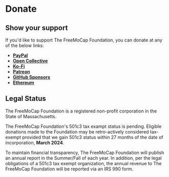 # **Donate**

## Show your support

If you'd like to support The FreeMoCap Foundation, you can donate at any of the below links:

- [**PayPal**](https://www.paypal.com/donate/?hosted_button_id=JTBVY428TSSAE)
- [**Open Collective**](https://www.paypal.com/donate/?hosted_button_id=JTBVY428TSSAE)
- [**Ko-Fi**](https://ko-fi.com/freemocap)
- [**Patreon**](https://www.patreon.com/freemocap)
- [**GitHub Sponsors**](https://github.com/sponsors/freemocap)
- [**Ethereum**](https://freemocap.org/ethereum-wallet-page.html)

## Legal Status

The FreeMoCap Foundation is a registered non-profit corporation in the State of Massachusetts.

The FreeMoCap Foundation's 501c3 tax exampt status is pending. Eligible donations made to the Foundation may be retro-actively considered tax-exempt provided that we gain 501c3 status within 27 months of the date of incorporation, **March 2024**.

To maintain financial transparency, The FreeMoCap Foundation will publish an annual report in the Summer/Fall of each year. In addition, per the legal obligations of a 501c3 tax exempt organization, the annual revenue to The FreeMoCap Foundation will be reported via an IRS 990 form.
